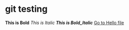 # git testing
**This is Bold**
*This is Italic*
***This is Bold_Italic***
[Go to Hello file](./hello.md)